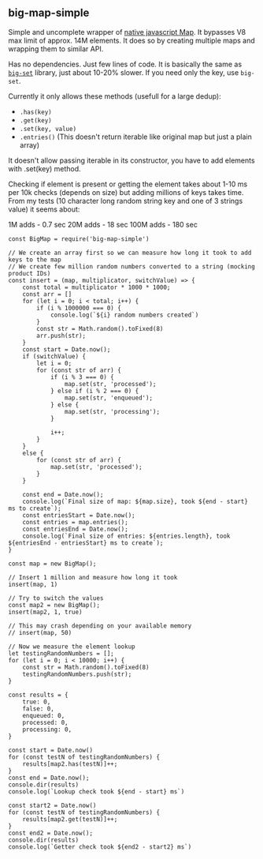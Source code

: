 ## big-map-simple

Simple and uncomplete wrapper of [native javascript Map](https://developer.mozilla.org/en-US/docs/Web/JavaScript/Reference/Global_Objects/Map). It bypasses V8 max limit of approx. 14M elements. It does so by creating multiple maps and wrapping them to similar API.

Has no dependencies. Just few lines of code. It is basically the same as [`big-set`](https://www.npmjs.com/package/big-set) library, just about 10-20% slower. If you need only the key, use `big-set`.

Currently it only allows these methods (usefull for a large dedup):
- `.has(key)`
- `.get(key)`
- `.set(key, value)`
- `.entries()` (This doesn't return iterable like original map but just a plain array)

It doesn't allow passing iterable in its constructor, you have to add elements with .set(key) method.

Checking if element is present or getting the element takes about 1-10 ms per 10k checks (depends on size) but adding millions of keys takes time. From my tests (10 character long random string key and one of 3 strings value) it seems about:

1M adds - 0.7 sec
20M adds - 18 sec
100M adds - 180 sec


```
const BigMap = require('big-map-simple')

// We create an array first so we can measure how long it took to add keys to the map
// We create few million random numbers converted to a string (mocking product IDs)
const insert = (map, multiplicator, switchValue) => {
    const total = multiplicator * 1000 * 1000;
    const arr = []
    for (let i = 0; i < total; i++) {
        if (i % 1000000 === 0) {
            console.log(`${i} random numbers created`)
        }
        const str = Math.random().toFixed(8)
        arr.push(str);
    }
    const start = Date.now();
    if (switchValue) {
        let i = 0;
        for (const str of arr) {
            if (i % 3 === 0) {
                map.set(str, 'processed');
            } else if (i % 2 === 0) {
                map.set(str, 'enqueued');
            } else {
                map.set(str, 'processing');
            }
            
            i++;
        } 
    }
    else {
        for (const str of arr) {
            map.set(str, 'processed');
        }
    }
    
    const end = Date.now();
    console.log(`Final size of map: ${map.size}, took ${end - start} ms to create`);
    const entriesStart = Date.now();
    const entries = map.entries();
    const entriesEnd = Date.now();
    console.log(`Final size of entries: ${entries.length}, took ${entriesEnd - entriesStart} ms to create`);
}

const map = new BigMap();

// Insert 1 million and measure how long it took
insert(map, 1)

// Try to switch the values
const map2 = new BigMap();
insert(map2, 1, true)

// This may crash depending on your available memory
// insert(map, 50) 

// Now we measure the element lookup
let testingRandomNumbers = [];
for (let i = 0; i < 10000; i++) {
    const str = Math.random().toFixed(8)
    testingRandomNumbers.push(str);
}

const results = {
    true: 0,
    false: 0,
    enqueued: 0,
    processed: 0,
    processing: 0,
}

const start = Date.now()
for (const testN of testingRandomNumbers) {
    results[map2.has(testN)]++;
}
const end = Date.now();
console.dir(results)
console.log(`Lookup check took ${end - start} ms`)

const start2 = Date.now()
for (const testN of testingRandomNumbers) {
    results[map2.get(testN)]++;
}
const end2 = Date.now();
console.dir(results)
console.log(`Getter check took ${end2 - start2} ms`)

```